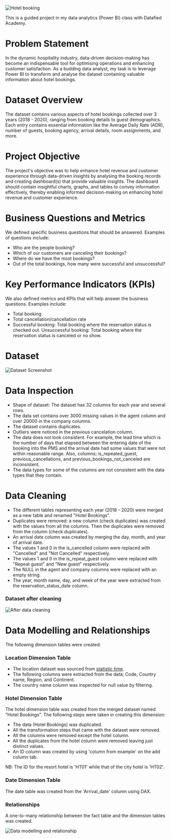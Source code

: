 ![Hotel booking](https://github.com/Onorable-e/Hotel-Bookings/assets/139487541/0c8f487a-a892-4a6f-bf4e-aef73e29f3df)

This is a guided project in my data analytics (Power BI) class with Datafied Academy. <br>
# Problem Statement 
In the dynamic hospitality industry, data-driven decision-making has become an indispensable tool for optimising operations and enhancing customer satisfaction. As a budding data analyst, my task is to leverage Power BI to transform and analyse the dataset containing valuable information about hotel bookings.

# Dataset Overview 
The dataset contains various aspects of hotel bookings collected over 3 years (2018 - 2020), ranging from booking details to guest demographics. Each entry contains essential information like the Average Daily Rate (ADR), number of guests, booking agency, arrival details, room assignments, and more. 

# Project Objective 
The project's objective was to help enhance hotel revenue and customer experience through data-driven insights by analysing the booking records and creating dashboard(s) that provide valuable insights. The dashboard should contain insightful charts, graphs, and tables to convey information effectively, thereby enabling informed decision-making on enhancing hotel revenue and customer experience. 

# Business Questions and Metrics
We defined specific business questions that should be answered. Examples of questions include: <br>
- Who are the people booking? <br>
- Which of our customers are canceling their bookings? <br>
- Where do we have the most bookings? <br>
- Out of the total bookings, how many were successful and unsuccessful? <br>

# Key Performance Indicators (KPIs)
We also defined metrics and KPIs that will help answer the business questions. Examples include: <br>
- Total booking <br>
- Total cancellation/cancellation rate <br>
- Successful booking: Total booking where the reservation status is checked out. Unsuccessful booking: Total booking where the reservation status is canceled or no show. <br>

# Dataset
![Dataset Screenshot](https://github.com/Onorable-e/Hotel-Bookings/assets/139487541/6f624268-1f33-482b-8464-1482926fadbc)

# Data Inspection
- Shape of dataset: The dataset has 32 columns for each year and several rows.<br>
- The data set contains over 3000 missing values in the agent column and over 20000 in the company columns. <br>
- The dataset contains duplicates. <br>
- Outliers were noticed in the previous cancelation column. <br> 
- The data does not look consistent. For example, the lead time which is the number of days that elapsed between the entering date of the booking into the PMS and the arrival date had some values that were not within reasonable range. Also, columns; is_repeated_guest, previous_cancellations, and previous_bookings_not_canceled are inconsistent. <br>
- The data types for some of the columns are not consistent with the data types that they contain. <br>
  
# Data Cleaning 
- The different tables representing each year (2018 - 2020) were merged as a new table and renamed "Hotel Bookings". <br>
- Duplicates were removed: a new column (check duplicates) was created with the values from all the columns. Then the duplicates were removed from the column (check duplicates). <br>
- An arrival date column was created by merging the day, month, and year of arrival date. <br>
- The values 1 and 0 in the is_cancelled column were replaced with "Cancelled" and "Not Cancelled" respectively. <br>
- The values 1 and 0 in the is_repeat_guest column were replaced with "Repeat guest" and "New guest" respectively. <br>
- The NULL in the agent and company columns were replaced with an empty string. <br>
- The year, month name, day, and week of the year were extracted from the reservation_status_date column. <br>

### Dataset after cleaning
![After data cleaning](https://github.com/Onorable-e/Hotel-Bookings/assets/139487541/fb179a38-fea4-4c2c-aa15-ee15326c0fce)

# Data Modelling and Relationships
The following dimension tables were created:

### Location Dimension Table
- The location dataset was sourced from [statistic time](https://statisticstimes.com/geography/countries-by-continents.php).<br>
- The following columns were extracted from the data; Code, Country name, Region, and Continent.<br>
- The country name column was inspected for null value by filtering.
  
### Hotel Dimension Table 
The hotel dimension table was created from the merged dataset named "Hotel Bookings". The following steps were taken in creating this dimension:
- The data (Hotel Bookings) was duplicated. <br>
- All the transformation steps that came with the dataset were removed. <br>
- All the columns were removed except the hotel column. <br>
- All the duplicates from the hotel column were removed leaving just distinct values. <br>
- An ID column was created by using 'column from example' on the add column tab. <br>

NB: The ID for the resort hotel is 'HT01' while that of the city hotel is 'HT02'.

### Date Dimension Table
The date table was created from the 'Arrival_date' column using DAX. 

### Relationships
A one-to-many relationship between the fact table and the dimension tables was created. 

![Data modelling and relationship](https://github.com/Onorable-e/Hotel-Bookings/assets/139487541/53bf7370-89cb-40e2-b776-1d6115b122a5)
